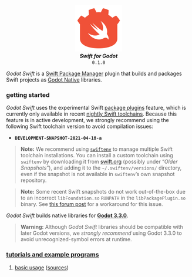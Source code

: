 <p align="center">
    <img src="logo.svg" width="128px"/>
    <br/>
    <strong><em>Swift for Godot</em></strong> <br/> <code>0.1.0</code>
</p>

*Godot Swift* is a [Swift Package Manager](https://swift.org/package-manager/) plugin that builds and packages Swift projects as [Godot Native](https://docs.godotengine.org/en/latest/tutorials/scripting/gdnative/what_is_gdnative.html) libraries.

### getting started 

*Godot Swift* uses the experimental Swift [package plugins](https://github.com/apple/swift-evolution/blob/main/proposals/0303-swiftpm-extensible-build-tools.md) feature, which is currently only available in recent [nightly Swift toolchains](https://swift.org/download/#snapshots). Because this feature is in active development, we strongly recommend using the following Swift toolchain version to avoid compilation issues:

* **`DEVELOPMENT-SNAPSHOT-2021-04-18-a`**

> **Note:** We recommend using [`swiftenv`](https://github.com/kylef/swiftenv) to manage multiple Swift toolchain installations. You can install a custom toolchain using `swiftenv` by downloading it from [swift.org](https://swift.org/download/#snapshots) (possibly under “*Older Snapshots*”), and adding it to the `~/.swiftenv/versions/` directory, even if the snapshot is not available in `swiftenv`’s own snapshot repository.

> **Note:** Some recent Swift snapshots do not work out-of-the-box due to an incorrect `libFoundation.so` `RUNPATH` in the `libPackagePlugin.so` binary. See [this forum post](https://forums.swift.org/t/package-plugins-cannot-open-libfoundation-so/47644) for a workaround for this issue.

*Godot Swift* builds native libraries for [**Godot 3.3.0**](https://downloads.tuxfamily.org/godotengine/). 

> **Warning:** Although *Godot Swift* libraries should be compatible with later Godot versions, we *strongly recommend* using Godot 3.3.0 to avoid unrecognized-symbol errors at runtime.

### [tutorials and example programs](Examples/)

1. [basic usage](Examples/README.md#basic-usage) ([sources](Examples/basic/))
